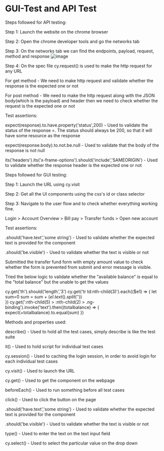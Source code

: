 # GUI-Test and  API Test

Steps followed for API testing:

Step 1: Launch the website on the chrome browser

Step 2: Open the chrome developer tools and go the networks tab

Step 3: On the networks tab we can find the endpoints, payload, request, method and response
![image](https://user-images.githubusercontent.com/42145218/142796917-e679748e-55f7-48a7-833d-e6f250853846.png)
 
Step 4: On the spec file cy.request() is used to make the http request for any URL

For get method - We need to make http request and validate whether the response is the expected one or not

For post method - We need to make the http request along with the JSON body(which is the payload) and header then we need to check whether the request is the expected one or not


Test assertions:

expect(response).to.have.property('status',200) - Used to validate the status of the response =. The status should always be 200, so that it will have some resource as the response
            
expect(response.body).to.not.be.null - Used to validate that the body of the response is not null

its('headers').its('x-frame-options').should('include','SAMEORIGIN') - Used to validate whether the response header is the expected one or not
       

Steps followed for GUI testing:

Step 1: Launch the URL using cy.visit

Step 2: Get all the UI components using the css's id or class selector

Step 3: Navigate to the user flow and to check whether everything working fine.

Login >  Account Overview > Bill pay > Transfer funds > Open new account 

Test assertions:

.should('have.text','some string') - Used to validate whether the expected text is provided for the component

.should('be.visible') - Used to validate whether the text is visible or not

Submitted the transfer fund form with empty amount value to check whether the form is prevented from submit and error message is visible.

Tried the below logic to validate whether the "available balance" is equal to the "total balance" but the unable to get the values

 cy.get('th').should('length','3')
       cy.get('tr td:nth-child(3)').each(($e1) => {
       let sum=0
       sum = sum + ($el.text().split('$'))        
       })
       cy.get(':nth-child(5) > :nth-child(2) > .ng-binding').invoke('text').then((totalbalance) => {
       expect(+totalbalance).to.equal(sum)
       })

Methods and properties used:

describe() - Used to hold all the test cases, simply describe is like the test suite

it() - Used to hold script for individual test cases

cy.session() - Used to caching the login session, in order to avoid login for each individual test cases

cy.visit() - Used to launch the URL

cy.get() - Used to get the component on the webpage

beforeEach() - Used to run something before all test cases

click() - Used to click the button on the page

.should('have.text','some string') - Used to validate whether the expected text is provided for the component

.should('be.visible') - Used to validate whether the text is visible or not

type() - Used to enter the text on the text input field

cy.select() - Used to select the particular value on the drop down

